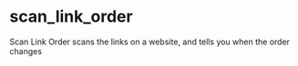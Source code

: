 # scan_link_order
Scan Link Order scans the links on a website, and tells you when the order changes
